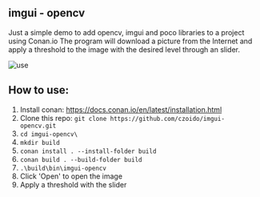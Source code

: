 ## imgui - opencv

Just a simple demo to add opencv, imgui and poco libraries to a project using Conan.io
The program will download a picture from the Internet and apply a threshold to the image with the desired level through an slider.

![use](https://raw.githubusercontent.com/czoido/imgui-opencv/master/data/screen-capture.gif)

## How to use:

1. Install conan: https://docs.conan.io/en/latest/installation.html
2. Clone this repo: `git clone https://github.com/czoido/imgui-opencv.git`
3. `cd imgui-opencv\`
4. `mkdir build`
5. `conan install . --install-folder build`
6. `conan build . --build-folder build`
7. `.\build\bin\imgui-opencv`
8. Click 'Open' to open the image
9. Apply a threshold with the slider
